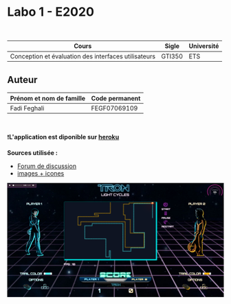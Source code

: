 # Labo 1 - E2020
<br>

| Cours | Sigle | Université
| ------ | ------ | ------ |
|  Conception et évaluation des interfaces utilisateurs | GTI350 | ETS

## Auteur

| Prénom et nom de famille | Code permanent |
| ------ | ------ |
| Fadi Feghali | FEGF07069109 |

<br>

❗**L'application est diponible sur [heroku](http://gti350-tp1.herokuapp.com)**

**Sources utilisée :** 

- [Forum de discussion](https://stackoverflow.com)
- [images + icones](https://www.pngguru.com)



![Sample](img/sample.png)

